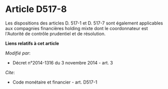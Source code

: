 # Article D517-8

Les dispositions des articles          D. 517-1 et D. 517-7 sont également applicables aux compagnies financières holding
mixte dont le coordonnateur est l'Autorité de contrôle prudentiel et de résolution.

**Liens relatifs à cet article**

_Modifié par_:

  - Décret n°2014-1316 du 3 novembre 2014 - art. 3

_Cite_:

  - Code monétaire et financier - art. D517-1
